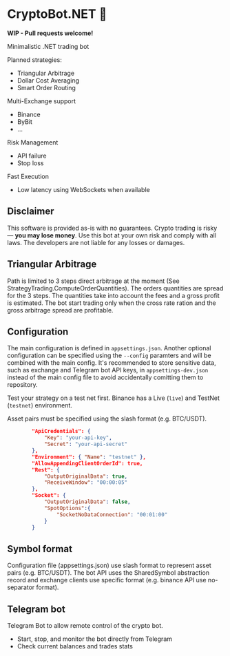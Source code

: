 # CryptoBot.NET 🚀

**WIP - Pull requests welcome!**

Minimalistic .NET trading bot

Planned strategies:
* Triangular Arbitrage
* Dollar Cost Averaging
* Smart Order Routing

Multi-Exchange support
* Binance
* ByBit
* ...

Risk Management
* API failure
* Stop loss

Fast Execution
* Low latency using WebSockets when available

## Disclaimer

This software is provided as-is with no guarantees. Crypto trading is risky — **you may lose money**. Use this bot at your own risk and comply with all laws. The developers are not liable for any losses or damages.

## Triangular Arbitrage

Path is limited to 3 steps direct arbitrage at the moment (See StrategyTrading.ComputeOrderQuantities).
The orders quantities are spread for the 3 steps. The quantities take into account the fees and a gross profit is estimated.
The bot start trading only when the cross rate ration and the gross arbitrage spread are profitable.

## Configuration

The main configuration is defined in `appsettings.json`. Another optional configuration can be specified using the `--config` paramters
and will be combined with the main config. It's recommended to store sensitive data, such as exchange and Telegram bot API keys, in `appsettings-dev.json` instead 
of the main config file to avoid accidentally comitting them to repository.

Test your strategy on a test net first. Binance has a Live (`live`) and TestNet (`testnet`) environment. 

Asset pairs must be specified using the slash format (e.g. BTC/USDT).

``` JSON
        "ApiCredentials": {
            "Key": "your-api-key",
            "Secret": "your-api-secret"
        },
        "Environment": { "Name": "testnet" },
        "AllowAppendingClientOrderId": true,
        "Rest": {
            "OutputOriginalData": true,
            "ReceiveWindow": "00:00:05"
        },
        "Socket": {
            "OutputOriginalData": false,
            "SpotOptions":{
                "SocketNoDataConnection": "00:01:00"
            }
        }
```

## Symbol format
Configuration file (appsettings.json) use slash format to represent asset pairs (e.g. BTC/USDT). 
The bot API uses the SharedSymbol abstraction record and exchange clients use specific format (e.g. binance API use no-separator format).


## Telegram bot

Telegram Bot to allow remote control of the crypto bot.

* Start, stop, and monitor the bot directly from Telegram
* Check current balances and trades stats